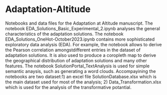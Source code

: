 # Adaptation-Altitude
Notebooks and data files for the Adaptation at Altitude manuscript. The notebook EDA_Solutions_Basic_Experimental_2.ipynb analyses the general characteristics of the adaptation solutions. The notebook EDA_Solutions_OneHot-October2023.ipynb contains more sophisticated exploratory data analysis (EDA). For example, the notebook allows to derive the Pearson correlation amongstdifferent entries in the dataset of adaptation solutions. It is also used to produce a coropleth map to derive the geographical distribution of adaptation solutions and many other features. The notebook SolutionPortal_TextAnalysis is used for simple semantic anaysis, such as generating a word clouds. Accompayining the notebooks are two dataset:1) an excel file SolutionDatabase.xlsx which is the main dataset used for most of the analysis; 2) Data_Transformation.xlsx which is used for the analysis of the transformative potantial.
